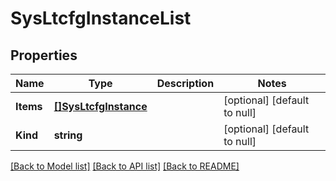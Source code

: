 # SysLtcfgInstanceList

## Properties
Name | Type | Description | Notes
------------ | ------------- | ------------- | -------------
**Items** | [**[]SysLtcfgInstance**](sys_ltcfgInstance.md) |  | [optional] [default to null]
**Kind** | **string** |  | [optional] [default to null]

[[Back to Model list]](../README.md#documentation-for-models) [[Back to API list]](../README.md#documentation-for-api-endpoints) [[Back to README]](../README.md)



